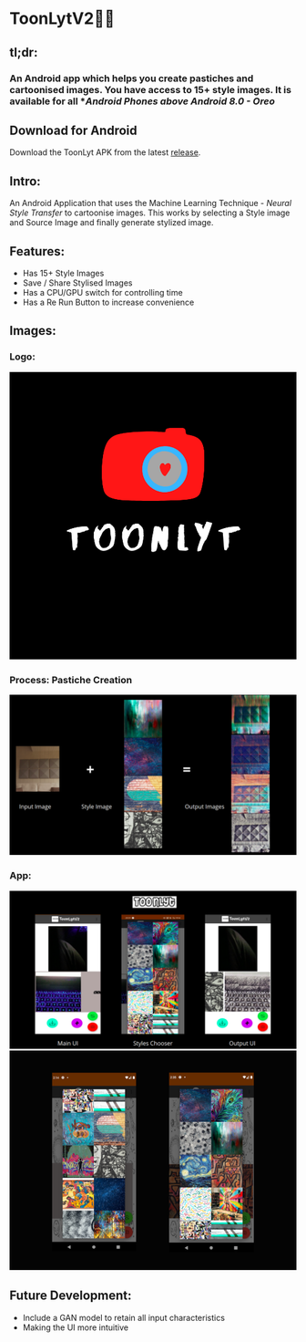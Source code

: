 # ToonLytV2🎨📸
## tl;dr:
### An Android app which helps you create pastiches and cartoonised images. You have access to 15+ style images. It is available for all **Android Phones above *Android 8.0 - Oreo**
## Download for Android
Download the ToonLyt APK from the latest [release](https://github.com/sairpa/ToonLytV2/releases).

## Intro:
An Android Application that uses the Machine Learning Technique - *Neural Style Transfer* to cartoonise images. This works by selecting a Style image and Source Image and finally 
generate stylized image.

## Features:
- Has 15+ Style Images
- Save / Share Stylised Images
- Has a CPU/GPU switch for controlling time
- Has a Re Run Button to increase convenience 

## Images:

### Logo:
![Logo](/Images/Logo.png)

### Process: Pastiche Creation
![Input -> Output](/Images/Process.png)

### App:
![Main UI](/Images/App.png)
![Styles](/Images/App1.png)


## Future Development:
- Include a GAN model to retain all input characteristics
- Making the UI more intuitive

